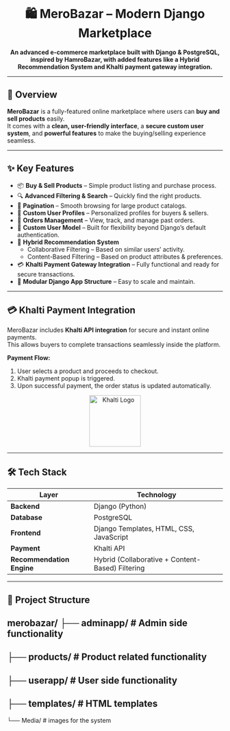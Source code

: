 <h1 align="center">🛍️ MeroBazar – Modern Django Marketplace</h1>

<p align="center">
  <b>An advanced e-commerce marketplace built with Django & PostgreSQL, inspired by HamroBazar, with added features like a Hybrid Recommendation System and Khalti payment gateway integration.</b>
</p>

---

## 🚀 Overview
**MeroBazar** is a fully-featured online marketplace where users can **buy and sell products** easily.  
It comes with a **clean, user-friendly interface**, a **secure custom user system**, and **powerful features** to make the buying/selling experience seamless.

---

## ✨ Key Features
- 📦 **Buy & Sell Products** – Simple product listing and purchase process.
- 🔍 **Advanced Filtering & Search** – Quickly find the right products.
- 📄 **Pagination** – Smooth browsing for large product catalogs.
- 👤 **Custom User Profiles** – Personalized profiles for buyers & sellers.
- 🛒 **Orders Management** – View, track, and manage past orders.
- 🔐 **Custom User Model** – Built for flexibility beyond Django’s default authentication.
- 🤝 **Hybrid Recommendation System**  
  - Collaborative Filtering – Based on similar users’ activity.
  - Content-Based Filtering – Based on product attributes & preferences.
- 💳 **Khalti Payment Gateway Integration** – Fully functional and ready for secure transactions.
- 📂 **Modular Django App Structure** – Easy to scale and maintain.

---

## 💳 Khalti Payment Integration
MeroBazar includes **Khalti API integration** for secure and instant online payments.  
This allows buyers to complete transactions seamlessly inside the platform.

**Payment Flow:**
1. User selects a product and proceeds to checkout.
2. Khalti payment popup is triggered.
3. Upon successful payment, the order status is updated automatically.

<p align="center">
  <img src="https://cdn.khalti.com/static/img/khalti_logo.png" width="120" alt="Khalti Logo"/>
</p>

---

## 🛠️ Tech Stack
| Layer         | Technology |
|---------------|------------|
| **Backend**   | Django (Python) |
| **Database**  | PostgreSQL |
| **Frontend**  | Django Templates, HTML, CSS, JavaScript |
| **Payment**   | Khalti API |
| **Recommendation Engine** | Hybrid (Collaborative + Content-Based) Filtering |

---

## 📂 Project Structure
merobazar/
├── adminapp/ # Admin side functionality
---
├── products/ # Product related functionality
---
├── userapp/ # User side functionality
---
├── templates/ # HTML templates
---
└── Media/ # images for the system
